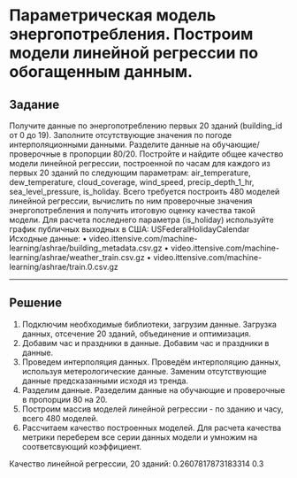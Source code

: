 # Параметрическая модель энергопотребления.  Построим модели линейной регрессии по обогащенным данным.
## Задание
Получите данные по энергопотреблению первых 20 зданий (building_id от 0 до 19).
Заполните отсутствующие значения по погоде интерполяционными данными.
Разделите данные на обучающие/проверочные в пропорции 80/20.
Постройте и найдите общее качество модели линейной регрессии, построенной по часам для каждого из первых 20 зданий по следующим параметрам: air_temperature, dew_temperature, cloud_coverage, wind_speed, precip_depth_1_hr, sea_level_pressure, is_holiday. Всего требуется построить 480 моделей линейной регрессии, вычислить по ним проверочные значения энергопотребления и получить итоговую оценку качества такой модели.
Для расчета последнего параметра (is_holiday) используйте график публичных выходных в США: USFederalHolidayCalendar
Исходные данные:
•	video.ittensive.com/machine-learning/ashrae/building_metadata.csv.gz
•	video.ittensive.com/machine-learning/ashrae/weather_train.csv.gz
•	video.ittensive.com/machine-learning/ashrae/train.0.csv.gz
___
## Решение
1) Подключим необходимые библиотеки, загрузим данные. 
Загрузка данных, отсечение 20 зданий, объединение и оптимизация.
2) Добавим час и праздники в данные.
Добавим час и праздники в данные.
3) Проведем интерполяция данных.
Проведём интерполяцию данных, используя метерологические данные.
Заменим отсутствующие данные предсказанными исходя из тренда.
4) Разделим данные.
Разеделим данные на обучающие и проверочные в пропорции 80 на 20.
5) Построим массив моделей линейной регрессии - по зданию и часу, всего 480 моделей.
6) Рассчитаем качество построенных моделей. 
Для расчета качества метрики переберем все серии данных модели и умножим на соответсвующий коэффициент.

Качество линейной регрессии, 20 зданий: 0.2607817873183314 0.3


